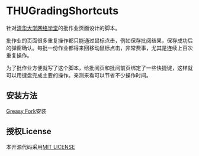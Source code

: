 # THUGradingShortcuts
针对[清华大学网络学堂](https://learn.tsinghua.edu.cn)的批作业页面设计的脚本。

批作业的页面很多重复操作都只能通过鼠标点击，例如保存批阅结果，保存成功后的弹窗确认。每批一份作业都得来回移动鼠标点击，非常费事，尤其是连续上百次重复操作。

为了批作业方便就写了这个脚本，给批阅页和批阅前页绑定了一些快捷键，这样就可以用键盘完成主要的操作。亲测来看可以节省不少操作时间。

## 安装方法
[Greasy Fork](https://greasyfork.org/zh-CN/scripts/538174-thugradingshortcuts)安装

## 授权License
本开源代码采用[MIT LICENSE](./LICENSE)